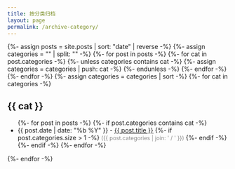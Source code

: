 ```yaml
---
title: 按分类归档
layout: page
permalink: /archive-category/
---
```


{%- assign posts = site.posts | sort: "date" | reverse -%}
{%- assign categories = "" | split: "" -%}
{%- for post in posts -%}
{%- for cat in post.categories -%}
{%- unless categories contains cat -%}
{%- assign categories = categories | push: cat -%}
{%- endunless -%}
{%- endfor -%}
{%- endfor -%}
{%- assign categories = categories | sort -%}
{%- for cat in categories -%}
<h2>{{ cat }}</h2>
<ul>
{%- for post in posts -%}
{%- if post.categories contains cat -%}
<li>
{{ post.date | date: "%b %Y" }} -
<a href="{{ post.url | relative_url }}">{{ post.title }}</a>
{%- if post.categories.size > 1 -%}
<span style="font-size:0.9em;color:#888;">({{ post.categories | join: ' / ' }})</span>
{%- endif -%}
</li>
{%- endif -%}
{%- endfor -%}
</ul>
{%- endfor -%} 